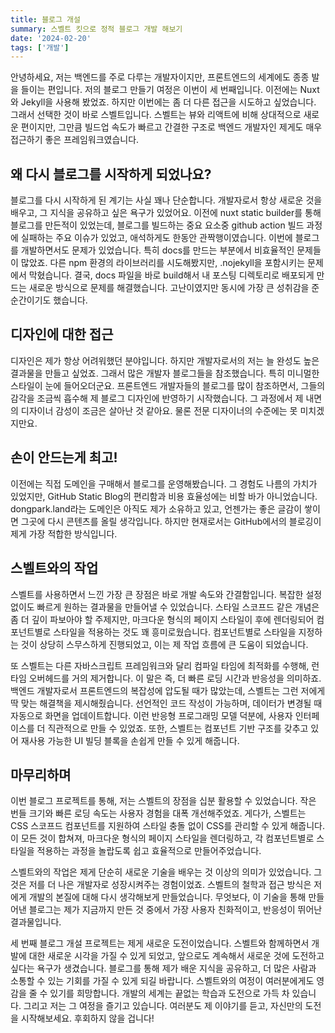 ```yaml
---
title: 블로그 개설
summary: 스벨트 킷으로 정적 블로그 개발 해보기
date: '2024-02-20'
tags: ['개발']
---
```



안녕하세요, 저는 백엔드를 주로 다루는 개발자이지만, 프론트엔드의 세계에도 종종 발을 들이는 편입니다. 저의 블로그 만들기 여정은 이번이 세 번째입니다. 이전에는 Nuxt와 Jekyll을 사용해 봤었죠. 하지만 이번에는 좀 더 다른 접근을 시도하고 싶었습니다. 그래서 선택한 것이 바로 스벨트입니다. 스벨트는 뷰와 리액트에 비해 상대적으로 새로운 편이지만, 그만큼 빌드업 속도가 빠르고 간결한 구조로 백엔드 개발자인 제게도 매우 접근하기 좋은 프레임워크였습니다.

## 왜 다시 블로그를 시작하게 되었나요?
블로그를 다시 시작하게 된 계기는 사실 꽤나 단순합니다. 개발자로서 항상 새로운 것을 배우고, 그 지식을 공유하고 싶은 욕구가 있었어요. 이전에 nuxt static builder를 통해 블로그를 만든적이 있었는데, 블로그를 빌드하는 중요 요소중 github action 빌드 과정에 실패하는 주요 이슈가 있었고, 애석하게도 한동안 관짝행이였습니다. 이번에 블로그를 개발하면서도 문제가 있었습니다. 특히 docs를 만드는 부분에서 비효율적인 문제들이 많았죠. 다른 npm 환경의 라이브러리를 시도해봤지만, .nojekyll을 포함시키는 문제에서 막혔습니다. 결국, docs 파일을 바로 build해서 내 포스팅 디렉토리로 배포되게 만드는 새로운 방식으로 문제를 해결했습니다. 고난이였지만 동시에 가장 큰 성취감을 준 순간이기도 했습니다.

## 디자인에 대한 접근
디자인은 제가 항상 어려워했던 분야입니다. 하지만 개발자로서의 저는 늘 완성도 높은 결과물을 만들고 싶었죠. 그래서 많은 개발자 블로그들을 참조했습니다. 특히 미니멀한 스타일이 눈에 들어오더군요. 프론트엔드 개발자들의 블로그를 많이 참조하면서, 그들의 감각을 조금씩 흡수해 제 블로그 디자인에 반영하기 시작했습니다. 그 과정에서 제 내면의 디자이너 감성이 조금은 살아난 것 같아요. 물론 전문 디자이너의 수준에는 못 미치겠지만요.

## 손이 안드는게 최고!
이전에는 직접 도메인을 구매해서 블로그를 운영해봤습니다. 그 경험도 나름의 가치가 있었지만, GitHub Static Blog의 편리함과 비용 효율성에는 비할 바가 아니었습니다. dongpark.land라는 도메인은 아직도 제가 소유하고 있고, 언젠가는 좋은 글감이 쌓이면 그곳에 다시 콘텐츠를 올릴 생각입니다. 하지만 현재로서는 GitHub에서의 블로깅이 제게 가장 적합한 방식입니다.

## 스벨트와의 작업
스벨트를 사용하면서 느낀 가장 큰 장점은 바로 개발 속도와 간결함입니다. 복잡한 설정 없이도 빠르게 원하는 결과물을 만들어낼 수 있었습니다. 스타일 스코프드 같은 개념은 좀 더 깊이 파보아야 할 주제지만, 마크다운 형식의 페이지 스타일이 후에 렌더링되어 컴포넌트별로 스타일을 적용하는 것도 꽤 흥미로웠습니다. 컴포넌트별로 스타일을 지정하는 것이 상당히 스무스하게 진행되었고, 이는 제 작업 흐름에 큰 도움이 되었습니다.

또 스벨트는 다른 자바스크립트 프레임워크와 달리 컴파일 타임에 최적화를 수행해, 런타임 오버헤드를 거의 제거합니다. 이 말은 즉, 더 빠른 로딩 시간과 반응성을 의미하죠. 백엔드 개발자로서 프론트엔드의 복잡성에 압도될 때가 많았는데, 스벨트는 그런 저에게 딱 맞는 해결책을 제시해줬습니다. 선언적인 코드 작성이 가능하며, 데이터가 변경될 때 자동으로 화면을 업데이트합니다. 이런 반응형 프로그래밍 모델 덕분에, 사용자 인터페이스를 더 직관적으로 만들 수 있었죠. 또한, 스벨트는 컴포넌트 기반 구조를 갖추고 있어 재사용 가능한 UI 빌딩 블록을 손쉽게 만들 수 있게 해줍니다.

## 마무리하며
이번 블로그 프로젝트를 통해, 저는 스벨트의 장점을 십분 활용할 수 있었습니다. 작은 번들 크기와 빠른 로딩 속도는 사용자 경험을 대폭 개선해주었죠. 게다가, 스벨트는 CSS 스코프드 컴포넌트를 지원하여 스타일 충돌 없이 CSS를 관리할 수 있게 해줍니다. 이 모든 것이 합쳐져, 마크다운 형식의 페이지 스타일을 렌더링하고, 각 컴포넌트별로 스타일을 적용하는 과정을 놀랍도록 쉽고 효율적으로 만들어주었습니다.

스벨트와의 작업은 제게 단순히 새로운 기술을 배우는 것 이상의 의미가 있었습니다. 그것은 저를 더 나은 개발자로 성장시켜주는 경험이었죠. 스벨트의 철학과 접근 방식은 저에게 개발의 본질에 대해 다시 생각해보게 만들었습니다. 무엇보다, 이 기술을 통해 만들어낸 블로그는 제가 지금까지 만든 것 중에서 가장 사용자 친화적이고, 반응성이 뛰어난 결과물입니다.

세 번째 블로그 개설 프로젝트는 제게 새로운 도전이었습니다. 스벨트와 함께하면서 개발에 대한 새로운 시각을 가질 수 있게 되었고, 앞으로도 계속해서 새로운 것에 도전하고 싶다는 욕구가 생겼습니다. 블로그를 통해 제가 배운 지식을 공유하고, 더 많은 사람과 소통할 수 있는 기회를 가질 수 있게 되길 바랍니다. 스벨트와의 여정이 여러분에게도 영감을 줄 수 있기를 희망합니다. 개발의 세계는 끝없는 학습과 도전으로 가득 차 있습니다. 그리고 저는 그 여정을 즐기고 있습니다. 여러분도 제 이야기를 듣고, 자신만의 도전을 시작해보세요. 후회하지 않을 겁니다!

